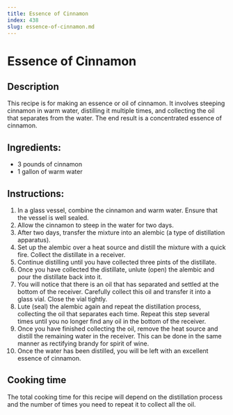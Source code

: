 ```yaml
---
title: Essence of Cinnamon
index: 438
slug: essence-of-cinnamon.md
---
```


# Essence of Cinnamon

## Description
This recipe is for making an essence or oil of cinnamon. It involves steeping cinnamon in warm water, distilling it multiple times, and collecting the oil that separates from the water. The end result is a concentrated essence of cinnamon.

## Ingredients:
- 3 pounds of cinnamon
- 1 gallon of warm water

## Instructions:
1. In a glass vessel, combine the cinnamon and warm water. Ensure that the vessel is well sealed.
2. Allow the cinnamon to steep in the water for two days.
3. After two days, transfer the mixture into an alembic (a type of distillation apparatus).
4. Set up the alembic over a heat source and distill the mixture with a quick fire. Collect the distillate in a receiver.
5. Continue distilling until you have collected three pints of the distillate.
6. Once you have collected the distillate, unlute (open) the alembic and pour the distillate back into it.
7. You will notice that there is an oil that has separated and settled at the bottom of the receiver. Carefully collect this oil and transfer it into a glass vial. Close the vial tightly.
8. Lute (seal) the alembic again and repeat the distillation process, collecting the oil that separates each time. Repeat this step several times until you no longer find any oil in the bottom of the receiver.
9. Once you have finished collecting the oil, remove the heat source and distill the remaining water in the receiver. This can be done in the same manner as rectifying brandy for spirit of wine.
10. Once the water has been distilled, you will be left with an excellent essence of cinnamon.

## Cooking time
The total cooking time for this recipe will depend on the distillation process and the number of times you need to repeat it to collect all the oil.